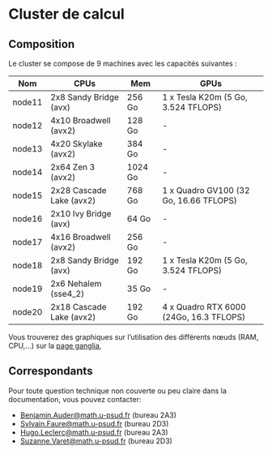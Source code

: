 # Cluster de calcul

## Composition

Le cluster se compose de 9 machines avec les capacités suivantes :

| Nom    | CPUs                     | Mem     |  GPUs                                   |
| ----   | -----------------------  | -----   | --------------------------------------- |
| node11 | 2x8  Sandy Bridge (avx)  | 256  Go | 1 x Tesla K20m (5 Go, 3.524 TFLOPS)     |
| node12 | 4x10 Broadwell (avx2)    | 128  Go | -                                       |
| node13 | 4x20 Skylake (avx2)      | 384  Go | -                                       |
| node14 | 2x64 Zen 3 (avx2)        | 1024 Go | -                                       |
| node15 | 2x28 Cascade Lake (avx2) | 768  Go | 1 x Quadro GV100 (32 Go, 16.66 TFLOPS)  |
| node16 | 2x10 Ivy Bridge (avx)    | 64   Go | -                                       |
| node17 | 4x16 Broadwell (avx2)    | 256  Go | -                                       |
| node18 | 2x8  Sandy Bridge (avx)  | 192  Go | 1 x Tesla K20m (5 Go, 3.524 TFLOPS)     |
| node19 | 2x6  Nehalem (sse4_2)    | 35   Go | -                                       |
| node20 | 2x18 Cascade Lake (avx2) | 192  Go | 4 x Quadro RTX 6000 (24Go, 16.3 TFLOPS) |

<!-- obtenu avec srun --nodelist=nodeXX ./pinxi --tty -Fxz -->
<!-- Quadro GV100 Bandwidth 868.4 GB/s -->
<!-- Tesla K20m Bandwidth 208.0 GB/s -->
<!-- Quadro RTX 6000 Bandwidth 672.0 GB/s -->

Vous trouverez des graphiques sur l’utilisation des différents nœuds (RAM, CPU,...) sur la [page ganglia](https://cinaps.imo.universite-paris-saclay.fr/), 

## Correspondants

Pour toute question technique non couverte ou peu claire dans la documentation, vous pouvez contacter:
* Benjamin.Auder@math.u-psud.fr (bureau 2A3)
* Sylvain.Faure@math.u-psud.fr (bureau 2D3)
* Hugo.Leclerc@math.u-psud.fr (bureau 2A3)
* Suzanne.Varet@math.u-psud.fr (bureau 2D3)

